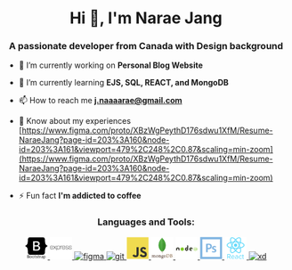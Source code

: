 <h1 align="center">Hi 👋, I'm Narae Jang</h1>
<h3 align="center">A passionate developer from Canada with Design background</h3>

- 🔭 I’m currently working on **Personal Blog Website**

- 🌱 I’m currently learning **EJS, SQL, REACT, and MongoDB**

- 📫 How to reach me **j.naaaarae@gmail.com**

- 📄 Know about my experiences [https://www.figma.com/proto/XBzWgPeythD176sdwu1XfM/Resume-NaraeJang?page-id=203%3A160&node-id=203%3A161&viewport=479%2C248%2C0.87&scaling=min-zoom](https://www.figma.com/proto/XBzWgPeythD176sdwu1XfM/Resume-NaraeJang?page-id=203%3A160&node-id=203%3A161&viewport=479%2C248%2C0.87&scaling=min-zoom)

- ⚡ Fun fact **I'm addicted to coffee**

<!-- 
<h3 align="left">Connect with me:</h3>
<p align="left">
</p> -->


<h3 align="center">Languages and Tools:</h3>
<p align="center"> <a href="https://getbootstrap.com" target="_blank" rel="noreferrer"> 
  <img src="https://raw.githubusercontent.com/devicons/devicon/master/icons/bootstrap/bootstrap-plain-wordmark.svg" alt="bootstrap" width="40" height="40"/> </a> <a href="https://expressjs.com" target="_blank" rel="noreferrer"> <img src="https://raw.githubusercontent.com/devicons/devicon/master/icons/express/express-original-wordmark.svg" alt="express" width="40" height="40"/> </a> <a href="https://www.figma.com/" target="_blank" rel="noreferrer"> <img src="https://www.vectorlogo.zone/logos/figma/figma-icon.svg" alt="figma" width="40" height="40"/> </a> <a href="https://git-scm.com/" target="_blank" rel="noreferrer"> <img src="https://www.vectorlogo.zone/logos/git-scm/git-scm-icon.svg" alt="git" width="40" height="40"/> </a> <a href="https://developer.mozilla.org/en-US/docs/Web/JavaScript" target="_blank" rel="noreferrer"> <img src="https://raw.githubusercontent.com/devicons/devicon/master/icons/javascript/javascript-original.svg" alt="javascript" width="40" height="40"/> </a> <a href="https://www.mongodb.com/" target="_blank" rel="noreferrer"> <img src="https://raw.githubusercontent.com/devicons/devicon/master/icons/mongodb/mongodb-original-wordmark.svg" alt="mongodb" width="40" height="40"/> </a> <a href="https://nodejs.org" target="_blank" rel="noreferrer"> <img src="https://raw.githubusercontent.com/devicons/devicon/master/icons/nodejs/nodejs-original-wordmark.svg" alt="nodejs" width="40" height="40"/> </a> <a href="https://www.photoshop.com/en" target="_blank" rel="noreferrer"> <img src="https://raw.githubusercontent.com/devicons/devicon/master/icons/photoshop/photoshop-line.svg" alt="photoshop" width="40" height="40"/> </a> <a href="https://reactjs.org/" target="_blank" rel="noreferrer"> <img src="https://raw.githubusercontent.com/devicons/devicon/master/icons/react/react-original-wordmark.svg" alt="react" width="40" height="40"/> </a> <a href="https://www.adobe.com/products/xd.html" target="_blank" rel="noreferrer"> <img src="https://cdn.worldvectorlogo.com/logos/adobe-xd.svg" alt="xd" width="40" height="40"/> </a> </p>
  
